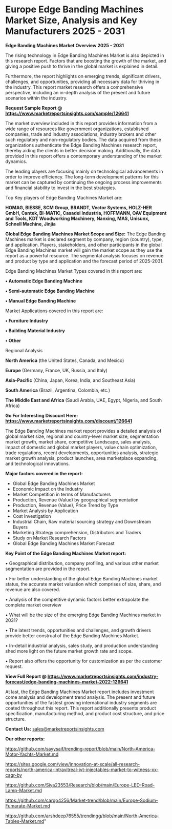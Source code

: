 # Europe Edge Banding Machines Market Size, Analysis and Key Manufacturers 2025 - 2031

<Strong> Edge Banding Machines Market Overview 2025 - 2031</strong>

The rising technology in Edge Banding Machines Market is also depicted in this research report. Factors that are boosting the growth of the market, and giving a positive push to thrive in the global market is explained in detail.

Furthermore, the report highlights on emerging trends, significant drivers, challenges, and opportunities, providing all necessary data for thriving in the industry. This report market research offers a comprehensive perspective, including an in-depth analysis of the present and future scenarios within the industry.

<strong>Request Sample Report @ <a href=https://www.marketreportsinsights.com/sample/126641>https://www.marketreportsinsights.com/sample/126641</a></strong>

The market overview included in this report provides information from a wide range of resources like government organizations, established companies, trade and industry associations, industry brokers and other such regulatory and non-regulatory bodies. The data acquired from these organizations authenticate the Edge Banding Machines research report, thereby aiding the clients in better decision making. Additionally, the data provided in this report offers a contemporary understanding of the market dynamics.

The leading players are focusing mainly on technological advancements in order to improve efficiency. The long-term development patterns for this market can be captured by continuing the ongoing process improvements and financial stability to invest in the best strategies.

Top Key players of Edge Banding Machines Market are:

<strong>HOMAG, BIESSE, SCM Group, BRANDT, Vector Systems, HOLZ-HER GmbH, Cantek, BI-MATIC, Casadei Industria, HOFFMANN, OAV Equipment and Tools, KDT Woodworking Machinery, Nanxing, MAS, Unisunx, Schnell Machine, Jinjia</strong>

<strong><b>Global Edge Banding Machines Market Scope and Size:</b></strong>
The Edge Banding Machines market is declared segment by company, region (country), type, and application. Players, stakeholders, and other participants in the global Edge Banding Machines market will gain the market scope as they use the report as a powerful resource. The segmental analysis focuses on revenue and product by type and application and the forecast period of 2025-2031.

Edge Banding Machines Market Types covered in this report are:

<strong>• Automatic Edge Banding Machine

• Semi-automatic Edge Banding Machine

• Manual Edge Banding Machine</strong>

Market Applications covered in this report are:

<strong>• Furniture Industry

• Building Material Industry

• Other</strong> 

Regional Analysis

<strong>North America</strong> (the United States, Canada, and Mexico)

<strong>Europe</strong> (Germany, France, UK, Russia, and Italy)

<strong>Asia-Pacific</strong> (China, Japan, Korea, India, and Southeast Asia)

<strong>South America</strong> (Brazil, Argentina, Colombia, etc.)

<strong>The Middle East and Africa</strong> (Saudi Arabia, UAE, Egypt, Nigeria, and South Africa)

<strong>Go For Interesting Discount Here: <a href=https://www.marketreportsinsights.com/discount/126641>https://www.marketreportsinsights.com/discount/126641</a></strong>

The Edge Banding Machines market report provides a detailed analysis of global market size, regional and country-level market size, segmentation market growth, market share, competitive Landscape, sales analysis, impact of domestic and global market players, value chain optimization, trade regulations, recent developments, opportunities analysis, strategic market growth analysis, product launches, area marketplace expanding, and technological innovations.

<strong><b>Major factors covered in the report:</b></strong>
<ul>
  <li>Global Edge Banding Machines Market </li>
  <li>Economic Impact on the Industry</li>
  <li>Market Competition in terms of Manufacturers</li>
  <li>Production, Revenue (Value) by geographical segmentation</li>
  <li>Production, Revenue (Value), Price Trend by Type</li>
  <li>Market Analysis by Application</li>
  <li>Cost Investigation</li>
  <li>Industrial Chain, Raw material sourcing strategy and Downstream Buyers</li>
  <li>Marketing Strategy comprehension, Distributors and Traders</li>
  <li>Study on Market Research Factors</li>
  <li>Global Edge Banding Machines Market Forecast</li>
</ul>

<strong><b>Key Point of the Edge Banding Machines Market report:</b></strong>

• Geographical distribution, company profiling, and various other market segmentation are provided in the report.

• For better understanding of the global Edge Banding Machines market status, the accurate market valuation which comprises of size, share, and revenue are also covered.

• Analysis of the competitive dynamic factors better extrapolate the complete market overview

• What will be the size of the emerging Edge Banding Machines market in 2031?

• The latest trends, opportunities and challenges, and growth drivers provide better construal of the Edge Banding Machines Market.

• In-detail industrial analysis, sales study, and production understanding shed more light on the future market growth rate and scope.

• Report also offers the opportunity for customization as per the customer request.

<strong><b>View Full Report @ <a href=https://www.marketreportsinsights.com/industry-forecast/edge-banding-machines-market-2022-126641>https://www.marketreportsinsights.com/industry-forecast/edge-banding-machines-market-2022-126641</a></b></strong>


At last, the Edge Banding Machines Market report includes investment come analysis and development trend analysis. The present and future opportunities of the fastest growing international industry segments are coated throughout this report. This report additionally presents product specification, manufacturing method, and product cost structure, and price structure.

<strong>Contact Us:</strong>
sales@marketreportsinsights.com

<strong>Our other reports:</strong>

<a href=https://github.com/sayysaif/trending-report/blob/main/North-America-Motor-Yachts-Market.md>https://github.com/sayysaif/trending-report/blob/main/North-America-Motor-Yachts-Market.md</a>

<a href=https://sites.google.com/view/innovation-at-scale/all-research-reports/north-america-intravitreal-ivt-injectables-market-to-witness-xx-cagr-by>https://sites.google.com/view/innovation-at-scale/all-research-reports/north-america-intravitreal-ivt-injectables-market-to-witness-xx-cagr-by</a>

<a href=https://github.com/Siya23553/Research/blob/main/Europe-LED-Road-Lamp-Market.md>https://github.com/Siya23553/Research/blob/main/Europe-LED-Road-Lamp-Market.md</a>

<a href=https://github.com/cargo4256/Market-trend/blob/main/Europe-Sodium-Fumarate-Market.md>https://github.com/cargo4256/Market-trend/blob/main/Europe-Sodium-Fumarate-Market.md</a>

<a href=https://github.com/arshdeep76555/trendingg/blob/main/North-America-Tables-Market.md>https://github.com/arshdeep76555/trendingg/blob/main/North-America-Tables-Market.md</a>"
